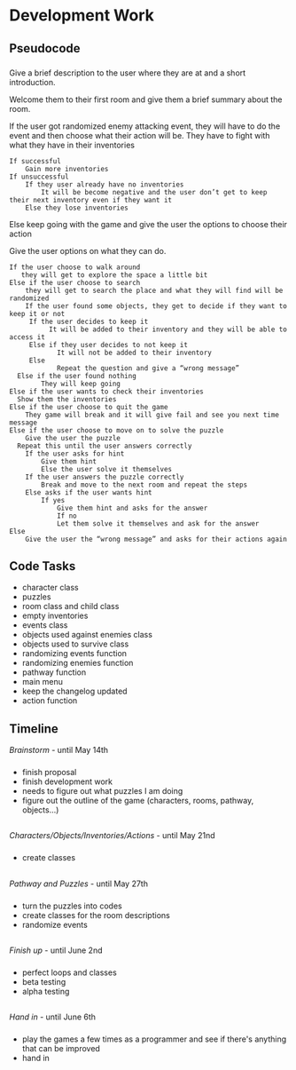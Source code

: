 # Development Work
## Pseudocode
### 
Give a brief description to the user where they are at and a short introduction.

Welcome them to their first room and give them a brief summary about the room.

If the user got randomized enemy attacking event, they will have to do the event and then choose what their action will be. They have to fight with what they have in their inventories
  
    If successful
		Gain more inventories
	If unsuccessful
		If they user already have no inventories
			It will be become negative and the user don’t get to keep their next inventory even if they want it
		Else they lose inventories 

Else keep going with the game and give the user the options to choose their action

Give the user options on what they can do.

    If the user choose to walk around
	   they will get to explore the space a little bit
    Else if the user choose to search
    	they will get to search the place and what they will find will be randomized
    	If the user found some objects, they get to decide if they want to keep it or not
	   	 If the user decides to keep it
		      It will be added to their inventory and they will be able to access it
	     Else if they user decides to not keep it
		    	It will not be added to their inventory
         Else
	     		Repeat the question and give a “wrong message”
      Else if the user found nothing
		    They will keep going
    Else if the user wants to check their inventories 
	  Show them the inventories 
    Else if the user choose to quit the game
    	They game will break and it will give fail and see you next time message 
    Else if the user choose to move on to solve the puzzle
    	Give the user the puzzle
      Repeat this until the user answers correctly 	
        If the user asks for hint
		  	Give them hint
    		Else the user solve it themselves
	    If the user answers the puzzle correctly
		  	Break and move to the next room and repeat the steps 
      	Else asks if the user wants hint
		  	If yes
		  		Give them hint and asks for the answer 
    			If no
		  		Let them solve it themselves and ask for the answer
    Else
    	Give the user the “wrong message” and asks for their actions again

## Code Tasks
- character class
- puzzles
- room class and child class
- empty inventories
- events class
- objects used against enemies class
- objects used to survive class
- randomizing events function
- randomizing enemies function
- pathway function
- main menu
- keep the changelog updated
- action function

## Timeline
_Brainstorm_ - until May 14th
### 
- finish proposal
- finish development work
- needs to figure out what puzzles I am doing
- figure out the outline of the game (characters, rooms, pathway, objects...)
##
_Characters/Objects/Inventories/Actions_ - until May 21nd
###
- create classes
##
_Pathway and Puzzles_ - until May 27th
###
- turn the puzzles into codes
- create classes for the room descriptions
- randomize events
##
_Finish up_ - until June 2nd
###
- perfect loops and classes
- beta testing
- alpha testing
##
_Hand in_ - until June 6th
###
- play the games a few times as a programmer and see if there's anything that can be improved
- hand in